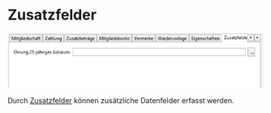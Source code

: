 # Zusatzfelder

![](<../../../../allgemeine-funktionen/mitglieder/content/img/ZusatzfelderTab (4).png>)

Durch [Zusatzfelder](../../administration/mitglieder/felddefinition.md) können zusätzliche Datenfelder erfasst werden.
